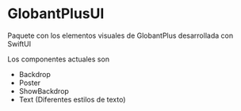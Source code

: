 # GlobantPlusUI

Paquete con los elementos visuales de GlobantPlus desarrollada con SwiftUI

Los componentes actuales son

* Backdrop
* Poster
* ShowBackdrop
* Text (Diferentes estilos de texto)
